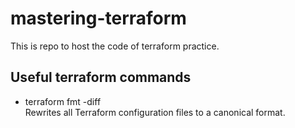 # mastering-terraform
This is repo to host the code of terraform practice.


## Useful terraform commands

* terraform fmt -diff   
Rewrites all Terraform configuration files to a canonical format.